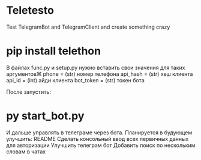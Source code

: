 # Teletesto
Test TelegramBot and TelegramClient and create something crazy

# pip install telethon 

В файлах func.py и setup.py нужно вставить свои значения для таких аргументовЖ
phone = (str) номер телефона 
api_hash = (str)  хеш клиента
api_id =  (int)  айди клиента 
bot_token = (str)  токен бота

После запустить:
# py start_bot.py  

И дальше управлять в телеграме через бота.
Планируется в будующем улучшить:
  README
  Сделать консольный ввод всех первичных данных для авторизации
  Улучшить телеграм бот
  Добавить поиск по нескольким словам в чатах
  
  


